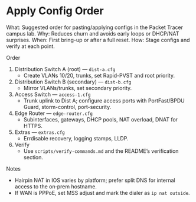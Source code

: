# Apply Config Order

What: Suggested order for pasting/applying configs in the Packet Tracer campus lab.
Why: Reduces churn and avoids early loops or DHCP/NAT surprises.
When: First bring-up or after a full reset.
How: Stage configs and verify at each point.

Order

1. Distribution Switch A (root) — `dist-a.cfg`
   - Create VLANs 10/20, trunks, set Rapid-PVST and root priority.
2. Distribution Switch B (secondary) — `dist-b.cfg`
   - Mirror VLANs/trunks, set secondary priority.
3. Access Switch — `access-1.cfg`
   - Trunk uplink to Dist A; configure access ports with PortFast/BPDU Guard, storm-control, port-security.
4. Edge Router — `edge-router.cfg`
   - Subinterfaces, gateways, DHCP pools, NAT overload, DNAT for HTTPS.
5. Extras — `extras.cfg`
   - Errdisable recovery, logging stamps, LLDP.
6. Verify
   - Use `scripts/verify-commands.md` and the README’s verification section.

Notes

- Hairpin NAT in IOS varies by platform; prefer split DNS for internal access to the on‑prem hostname.
- If WAN is PPPoE, set MSS adjust and mark the dialer as `ip nat outside`.

